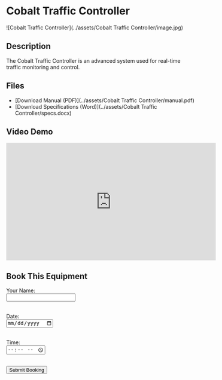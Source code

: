 # Cobalt Traffic Controller

![Cobalt Traffic Controller](../assets/Cobalt Traffic Controller/image.jpg)

## Description
The Cobalt Traffic Controller is an advanced system used for real-time traffic monitoring and control.

## Files
- [Download Manual (PDF)](../assets/Cobalt Traffic Controller/manual.pdf)
- [Download Specifications (Word)](../assets/Cobalt Traffic Controller/specs.docx)

## Video Demo
<iframe width="560" height="315" src="https://www.youtube.com/embed/YOUTUBE_VIDEO_ID " frameborder="0" allowfullscreen></iframe>

## Book This Equipment

<form action="mailto:your-email@example.com" method="post" enctype="text/plain">
  <label>Your Name:</label><br>
  <input type="text" name="name"><br><br>

  <label>Date:</label><br>
  <input type="date" name="date"><br><br>

  <label>Time:</label><br>
  <input type="time" name="time"><br><br>

  <input type="submit" value="Submit Booking">
</form>
